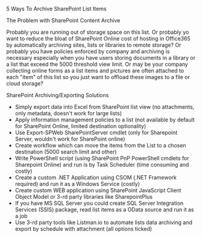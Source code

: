 5 Ways To Archive SharePoint List Items

The Problem with SharePoint Content Archive

Probably you are running out of storage space on this list. Or probably yo want to reduce the bloat of SharePoint Online 
cost of hosting in Office365 by automatically archiving sites, lists or libraries to remote storage? Or probably you have policies enforced by company and archiving is necessary especially when you have users storing documents in a library or a list that exceed the 5000 threshold view limit. Or may be your company collecting online forms as a list items and pictures are often attached to each "item" of this list so you just want to offload these images to a file or cloud storage?

SharePoint Archiving/Exporting Solutions

* Simply export data into Excel from SharePoint list view (no attachments, only metadata, doesn't work for large lists)
* Apply information management policies to a list (not available by default for SharePoint Online, limited destination optionality)
* Use Export-SPWeb SharePointServer cmdlet (only for Sharepoint Server, wouldn't work for SharePoint online)
* Create workflow which can move the items from the List to a chosen destination (5000 search limit and other)
* Write PowerShell script (using SharePoint PnP PowerShell cmdlets for Sharepoint Online) and run is by Task Scheduler (time consuming and costly)
* Create a custom .NET Application using CSOM (.NET Framework required) and run it as a Windows Service (costly)
* Create custom WEB application using SharePoint JavaScript Client Object Model or 3-rd party libraries like SharepointPlus
* If you have MS SQL Server you could create SQL Server Integration Services (SSIS) package, read list items as a OData source and run it as a job
* Use 3-rd party tools like Listman.io to automate lists data archiving and export by schedule with attachment (all options ticked)